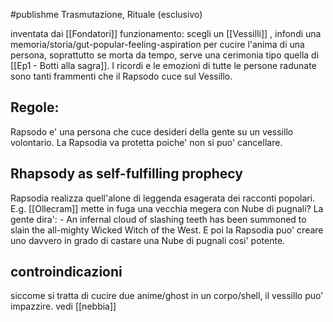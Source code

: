 #publishme 
Trasmutazione, Rituale (esclusivo)


inventata dai [[Fondatori]]
funzionamento: scegli un [[Vessilli]] , infondi una memoria/storia/gut-popular-feeling-aspiration
per cucire l'anima di una persona, soprattutto se morta da tempo, serve una cerimonia tipo quella di [[Ep1 - Botti alla sagra]]. I ricordi e le emozioni di tutte le persone radunate sono tanti frammenti che il Rapsodo cuce sul Vessillo.

## Regole:
Rapsodo e' una persona che cuce desideri della gente su un vessillo volontario. La Rapsodia va protetta poiche' non si puo' cancellare.

## Rhapsody as self-fulfilling prophecy
Rapsodia realizza quell'alone di leggenda esagerata dei racconti popolari. E.g. [[Ollecram]] mette in fuga una vecchia megera con Nube di pugnali? La gente dira': - An infernal cloud of slashing teeth has been summoned to slain the all-mighty Wicked Witch of the West. E poi la Rapsodia puo' creare uno davvero in grado di castare una Nube di pugnali cosi' potente.

## controindicazioni
siccome si tratta di cucire due anime/ghost in un corpo/shell, il vessillo puo' impazzire. vedi [[nebbia]]